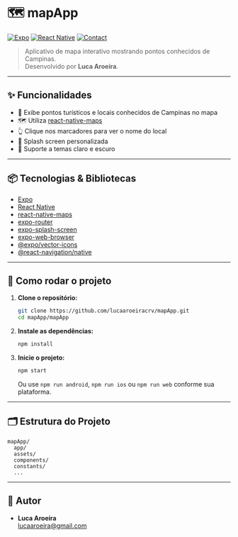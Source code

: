 # 🗺️ mapApp

[![Expo](https://img.shields.io/badge/built%20with-expo-1f61c.svg?logo=expo)](https://expo.dev/)
[![React Native](https://img.shields.io/badge/react--native-0.76.1-blue?logo=react)](https://reactnative.dev/)
[![Contact](https://img.shields.io/badge/email-lucaaroeira@gmail.com-blue)](mailto:lucaaroeira@gmail.com)

> Aplicativo de mapa interativo mostrando pontos conhecidos de Campinas.  
> Desenvolvido por **Luca Aroeira**.

---

## ✨ Funcionalidades

- 📍 Exibe pontos turísticos e locais conhecidos de Campinas no mapa
- 🗺️ Utiliza [react-native-maps](https://github.com/react-native-maps/react-native-maps)
- 👆 Clique nos marcadores para ver o nome do local
- 🚀 Splash screen personalizada
- 🎨 Suporte a temas claro e escuro

---

## 📦 Tecnologias & Bibliotecas

- [Expo](https://expo.dev/)
- [React Native](https://reactnative.dev/)
- [react-native-maps](https://github.com/react-native-maps/react-native-maps)
- [expo-router](https://expo.github.io/router/)
- [expo-splash-screen](https://docs.expo.dev/versions/latest/sdk/splash-screen/)
- [expo-web-browser](https://docs.expo.dev/versions/latest/sdk/webbrowser/)
- [@expo/vector-icons](https://docs.expo.dev/guides/icons/)
- [@react-navigation/native](https://reactnavigation.org/)

---

## 🚀 Como rodar o projeto

1. **Clone o repositório:**
   ```sh
   git clone https://github.com/lucaaroeiracrv/mapApp.git
   cd mapApp/mapApp
   ```

2. **Instale as dependências:**
   ```sh
   npm install
   ```

3. **Inicie o projeto:**
   ```sh
   npm start
   ```
   Ou use `npm run android`, `npm run ios` ou `npm run web` conforme sua plataforma.

---

## 🗂️ Estrutura do Projeto

```
mapApp/
  app/
  assets/
  components/
  constants/
  ...
```

---

## 👤 Autor

- **Luca Aroeira**  
  [lucaaroeira@gmail.com](mailto:lucaaroeira@gmail.com)

